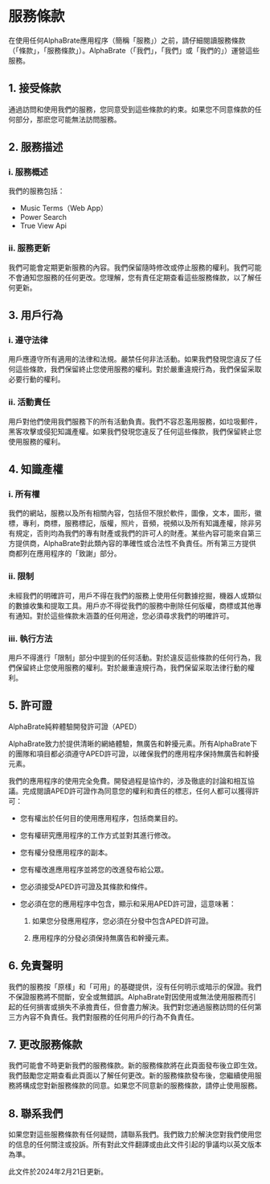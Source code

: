 # 服務條款

在使用任何AlphaBrate應用程序（簡稱「服務」）之前，請仔細閱讀服務條款（「條款」，「服務條款」）。AlphaBrate（「我們」，「我們」或「我們的」）運營這些服務。

## 1. 接受條款

通過訪問和使用我們的服務，您同意受到這些條款的約束。如果您不同意條款的任何部分，那麽您可能無法訪問服務。

## 2. 服務描述

### i. 服務概述

我們的服務包括：

- Music Terms（Web App）
- Power Search
- True View Api

### ii. 服務更新

我們可能會定期更新服務的內容。我們保留隨時修改或停止服務的權利。我們可能不會通知您服務的任何更改。您理解，您有責任定期查看這些服務條款，以了解任何更新。

## 3. 用戶行為

### i. 遵守法律

用戶應遵守所有適用的法律和法規。嚴禁任何非法活動。如果我們發現您違反了任何這些條款，我們保留終止您使用服務的權利。對於嚴重違規行為，我們保留采取必要行動的權利。

### ii. 活動責任

用戶對他們使用我們服務下的所有活動負責。我們不容忍濫用服務，如垃圾郵件，黑客攻擊或侵犯知識產權。如果我們發現您違反了任何這些條款，我們保留終止您使用服務的權利。

## 4. 知識產權

### i. 所有權

我們的網站，服務以及所有相關內容，包括但不限於軟件，圖像，文本，圖形，徽標，專利，商標，服務標記，版權，照片，音頻，視頻以及所有知識產權，除非另有規定，否則均為我們的專有財產或我們的許可人的財產。某些內容可能來自第三方提供商，AlphaBrate對此類內容的準確性或合法性不負責任。所有第三方提供商都列在應用程序的「致謝」部分。

### ii. 限制

未經我們的明確許可，用戶不得在我們的服務上使用任何數據挖掘，機器人或類似的數據收集和提取工具。用戶亦不得從我們的服務中刪除任何版權，商標或其他專有通知。對於這些條款未涵蓋的任何用途，您必須尋求我們的明確許可。

### iii. 執行方法

用戶不得進行「限制」部分中提到的任何活動。對於違反這些條款的任何行為，我們保留終止您使用服務的權利。對於嚴重違規行為，我們保留采取法律行動的權利。

## 5. 許可證

AlphaBrate純粹體驗開發許可證（APED）

AlphaBrate致力於提供清晰的網絡體驗，無廣告和幹擾元素。所有AlphaBrate下的團隊和項目都必須遵守APED許可證，以確保我們的應用程序保持無廣告和幹擾元素。

我們的應用程序的使用完全免費。開發過程是協作的，涉及徹底的討論和相互協議。完成閱讀APED許可證作為同意您的權利和責任的標志，任何人都可以獲得許可：

- 您有權出於任何目的使用應用程序，包括商業目的。

- 您有權研究應用程序的工作方式並對其進行修改。

- 您有權分發應用程序的副本。

- 您有權改進應用程序並將您的改進發布給公眾。

- 您必須接受APED許可證及其條款和條件。

- 您必須在您的應用程序中包含，顯示和采用APED許可證，這意味著：

    1. 如果您分發應用程序，您必須在分發中包含APED許可證。

    2. 應用程序的分發必須保持無廣告和幹擾元素。

## 6. 免責聲明

我們的服務按「原樣」和「可用」的基礎提供，沒有任何明示或暗示的保證。我們不保證服務將不間斷，安全或無錯誤。AlphaBrate對因使用或無法使用服務而引起的任何損害或損失不承擔責任，但會盡力解決。我們對您通過服務訪問的任何第三方內容不負責任。我們對服務的任何用戶的行為不負責任。

## 7. 更改服務條款

我們可能會不時更新我們的服務條款。新的服務條款將在此頁面發布後立即生效。我們鼓勵您定期查看此頁面以了解任何更改。新的服務條款發布後，您繼續使用服務將構成您對新服務條款的同意。如果您不同意新的服務條款，請停止使用服務。

## 8. 聯系我們

如果您對這些服務條款有任何疑問，請聯系我們。我們致力於解決您對我們使用您的信息的任何關注或投訴。所有對此文件翻譯或由此文件引起的爭議均以英文版本為準。

此文件於2024年2月21日更新。